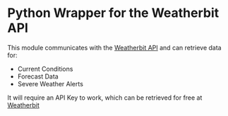 # Python Wrapper for the Weatherbit API
This module communicates with the [Weatherbit API](https://www.weatherbit.io/api) and can retrieve data for:

* Current Conditions
* Forecast Data
* Severe Weather Alerts

It will require an API Key to work, which can be retrieved for free at [Weatherbit](https://www.weatherbit.io/account/create)
